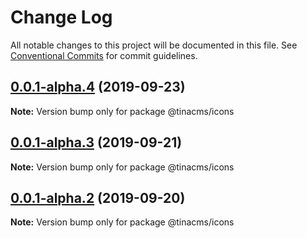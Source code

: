 # Change Log

All notable changes to this project will be documented in this file.
See [Conventional Commits](https://conventionalcommits.org) for commit guidelines.

## [0.0.1-alpha.4](https://github.com/tinacms/tinacms/compare/@tinacms/icons@0.0.1-alpha.3...@tinacms/icons@0.0.1-alpha.4) (2019-09-23)

**Note:** Version bump only for package @tinacms/icons





## [0.0.1-alpha.3](https://github.com/tinacms/tinacms/compare/@tinacms/icons@0.0.1-alpha.1...@tinacms/icons@0.0.1-alpha.3) (2019-09-21)

**Note:** Version bump only for package @tinacms/icons





## [0.0.1-alpha.2](https://github.com/tinacms/tinacms/compare/@tinacms/icons@0.0.1-alpha.1...@tinacms/icons@0.0.1-alpha.2) (2019-09-20)

**Note:** Version bump only for package @tinacms/icons
